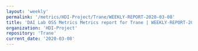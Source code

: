```yaml
---
layout: 'weekly'
permalink: '/metrics/HDI-Project/Trane/WEEKLY-REPORT-2020-03-08'
title: 'DAI Lab OSS Metrics Metrics report for Trane | WEEKLY-REPORT-2020-03-08'
organization: 'HDI-Project'
repository: 'Trane'
current_date: '2020-03-08'
---
```

